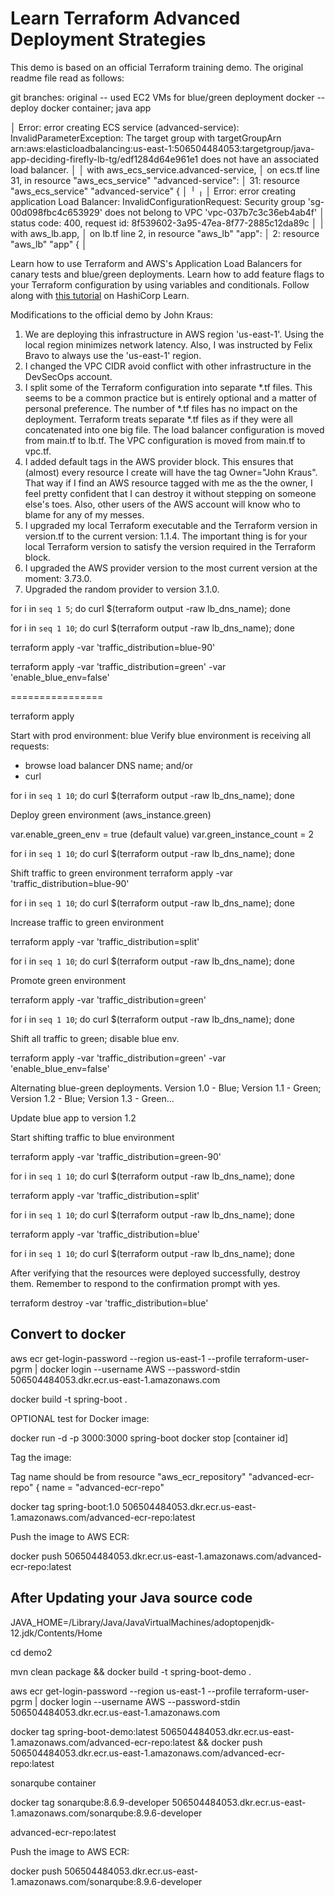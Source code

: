 # Learn Terraform Advanced Deployment Strategies

This demo is based on an official Terraform training demo.  The original readme file  read as follows:

git branches:
original -- used EC2 VMs for blue/green deployment
docker  -- deploy docker container; java app


│ Error: error creating ECS service (advanced-service): InvalidParameterException: The target group with targetGroupArn arn:aws:elasticloadbalancing:us-east-1:506504484053:targetgroup/java-app-deciding-firefly-lb-tg/edf1284d64e961e1 does not have an associated load balancer.
│
│   with aws_ecs_service.advanced-service,
│   on ecs.tf line 31, in resource "aws_ecs_service" "advanced-service":
│   31: resource "aws_ecs_service" "advanced-service" {
│
╵
╷
│ Error: error creating application Load Balancer: InvalidConfigurationRequest: Security group 'sg-00d098fbc4c653929' does not belong to VPC 'vpc-037b7c3c36eb4ab4f'
│ 	status code: 400, request id: 8f539602-3a95-47ea-8f77-2885c12da89c
│
│   with aws_lb.app,
│   on lb.tf line 2, in resource "aws_lb" "app":
│    2: resource "aws_lb" "app" {
│




Learn how to use Terraform and AWS's Application Load Balancers for canary tests and blue/green deployments. Learn how to add feature flags to your Terraform configuration by using variables and conditionals. Follow along with [this
tutorial](https://learn.hashicorp.com/tutorials/terraform/blue-green-canary-tests-deployments) on HashiCorp Learn.

Modifications to the official demo by John Kraus:

1.  We are deploying this infrastructure in AWS region 'us-east-1'.  Using the local region minimizes network latency.  Also, I was instructed by Felix Bravo to always use the 'us-east-1' region.
2. I changed the VPC CIDR avoid conflict with other infrastructure in the DevSecOps account.
3. I split some of the Terraform configuration into separate *.tf files.  This seems to be a common practice but is entirely optional and a matter of personal preference.  The number of *.tf files has no impact on the deployment.  Terraform treats separate *.tf files as if they were all concatenated into one big file. The load balancer configuration is moved from main.tf to lb.tf.  The VPC configuration is moved from main.tf to vpc.tf.
4.  I added default tags in the AWS provider block.  This ensures that (almost) every resource I create will have the tag Owner="John Kraus".  That way if I find an AWS resource tagged with me as the the owner, I feel pretty confident that I can destroy it without stepping on someone else's toes.  Also, other users of the AWS account will know who to blame for any of my messes.
5.  I upgraded my local Terraform executable and the Terraform version in version.tf to the current version: 1.1.4.  The important thing is for your local Terraform version to satisfy the version required in the Terraform block.
6.  I upgraded the AWS provider version to the most current version at the moment: 3.73.0.
7.  Upgraded the random provider to version 3.1.0.


for i in `seq 1 5`; do curl $(terraform output -raw lb_dns_name); done

for i in `seq 1 10`; do curl $(terraform output -raw lb_dns_name); done

terraform apply -var 'traffic_distribution=blue-90'

terraform apply -var 'traffic_distribution=green' -var 'enable_blue_env=false'

================

terraform apply

Start with prod environment: blue
Verify blue environment is receiving all requests:
- browse load balancer DNS name; and/or
- curl

for i in `seq 1 10`; do curl $(terraform output -raw lb_dns_name); done

Deploy green environment (aws_instance.green)

var.enable_green_env = true (default value)
var.green_instance_count = 2

for i in `seq 1 10`; do curl $(terraform output -raw lb_dns_name); done

Shift traffic to green environment
terraform apply -var 'traffic_distribution=blue-90'

for i in `seq 1 10`; do curl $(terraform output -raw lb_dns_name); done

Increase traffic to green environment

terraform apply -var 'traffic_distribution=split'

for i in `seq 1 10`; do curl $(terraform output -raw lb_dns_name); done

Promote green environment

terraform apply -var 'traffic_distribution=green'

for i in `seq 1 10`; do curl $(terraform output -raw lb_dns_name); done

Shift all traffic to green; disable blue env.

terraform apply -var 'traffic_distribution=green' -var 'enable_blue_env=false'

Alternating blue-green deployments. 
  Version 1.0 - Blue; 
  Version 1.1 - Green; 
  Version 1.2 - Blue; 
  Version 1.3 - Green...

Update blue app to version 1.2

Start shifting traffic to blue environment

terraform apply -var 'traffic_distribution=green-90'

for i in `seq 1 10`; do curl $(terraform output -raw lb_dns_name); done

terraform apply -var 'traffic_distribution=split'

for i in `seq 1 10`; do curl $(terraform output -raw lb_dns_name); done

terraform apply -var 'traffic_distribution=blue'

for i in `seq 1 10`; do curl $(terraform output -raw lb_dns_name); done


After verifying that the resources were deployed successfully, destroy them. Remember to respond to the confirmation prompt with yes.

terraform destroy -var 'traffic_distribution=blue'

## Convert to docker

aws ecr get-login-password --region us-east-1 --profile terraform-user-pgrm | docker login --username AWS --password-stdin 506504484053.dkr.ecr.us-east-1.amazonaws.com

docker build -t spring-boot .

OPTIONAL test for Docker image:

docker run -d -p 3000:3000 spring-boot
docker stop [container id]

Tag the image:

Tag name should be from 
resource "aws_ecr_repository" "advanced-ecr-repo" {
  name = "advanced-ecr-repo" 

docker tag spring-boot:1.0 506504484053.dkr.ecr.us-east-1.amazonaws.com/advanced-ecr-repo:latest

Push the image to AWS ECR:

docker push 506504484053.dkr.ecr.us-east-1.amazonaws.com/advanced-ecr-repo:latest

## After Updating your Java source code

JAVA_HOME=/Library/Java/JavaVirtualMachines/adoptopenjdk-12.jdk/Contents/Home

cd demo2

mvn clean package && docker build -t spring-boot-demo .

aws ecr get-login-password --region us-east-1 --profile terraform-user-pgrm | docker login --username AWS --password-stdin 506504484053.dkr.ecr.us-east-1.amazonaws.com

docker tag spring-boot-demo:latest 506504484053.dkr.ecr.us-east-1.amazonaws.com/advanced-ecr-repo:latest && docker push 506504484053.dkr.ecr.us-east-1.amazonaws.com/advanced-ecr-repo:latest

sonarqube container

docker tag sonarqube:8.6.9-developer 506504484053.dkr.ecr.us-east-1.amazonaws.com/sonarqube:8.9.6-developer

advanced-ecr-repo:latest

Push the image to AWS ECR:

docker push 506504484053.dkr.ecr.us-east-1.amazonaws.com/sonarqube:8.9.6-developer

